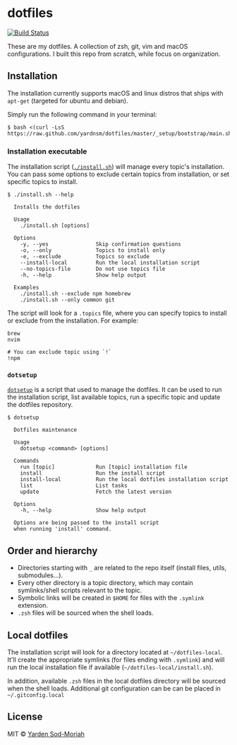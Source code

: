 # dotfiles

[![Build Status](https://travis-ci.org/yardnsm/dotfiles.svg?branch=master)](https://travis-ci.org/yardnsm/dotfiles)

These are my dotfiles. A collection of zsh, git, vim and macOS configurations. I built this repo
from scratch, while focus on organization.

## Installation

The installation currently supports macOS and linux distros that ships with `apt-get` (targeted for
ubuntu and debian).

Simply run the following command in your terminal:

```console
$ bash <(curl -LsS https://raw.github.com/yardnsm/dotfiles/master/_setup/bootstrap/main.sh)
```

### Installation executable

The installation script ([`./install.sh`](install.sh)) will manage every topic's installation. You
can pass some options to exclude certain topics from installation, or set specific topics to
install.

```console
$ ./install.sh --help

  Installs the dotfiles

  Usage
    ./install.sh [options]

  Options
    -y, --yes               Skip confirmation questions
    -o, --only              Topics to install only
    -e, --exclude           Topics so exclude
    --install-local         Run the local installation script
    --no-topics-file        Do not use topics file
    -h, --help              Show help output

  Examples
    ./install.sh --exclude npm homebrew
    ./install.sh --only common git
```

The script will look for a `.topics` file, where you can specify topics to install or exclude from
the installation. For example:

```
brew
nvim

# You can exclude topic using `!`
!npm
```

### `dotsetup`

[`dotsetup`](bin/dotsetup) is a script that used to manage the dotfiles. It can be used to run the
installation script, list available topics, run a specific topic and update the dotfiles repository.

```console
$ dotsetup

  Dotfiles maintenance

  Usage
    dotsetup <command> [options]

  Commands
    run [topic]             Run [topic] installation file
    install                 Run the install script
    install-local           Run the local dotfiles installation script
    list                    List tasks
    update                  Fetch the latest version

  Options
    -h, --help              Show help output

  Options are being passed to the install script
  when running 'install' command.
```

## Order and hierarchy

- Directories starting with `_` are related to the repo itself (install files, utils, submodules...).
- Every other directory is a topic directory, which may contain symlinks/shell scripts relevant to
  the topic.
- Symbolic links will be created in `$HOME` for files with the `.symlink` extension.
- `.zsh` files will be sourced when the shell loads.

## Local dotfiles

The installation script will look for a directory located at `~/dotfiles-local`. It'll create the
appropriate symlinks (for files ending with `.symlink`) and will run the local installation file
if available (`~/dotfiles-local/install.sh`).

In addition, available `.zsh` files in the local dotfiles directory will be sourced when the shell
loads. Additional git configuration can be can be placed in `~/.gitconfig.local`

## License

MIT © [Yarden Sod-Moriah](http://yardnsm.net/)
